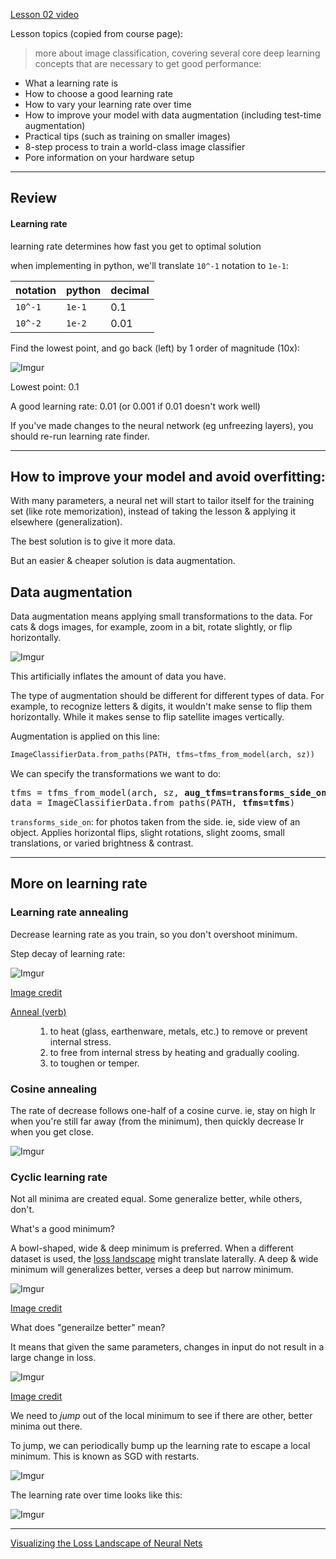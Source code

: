 [Lesson 02 video](https://course.fast.ai/lessons/lesson2.html)

Lesson topics (copied from course page):
> more about image classification, covering several core deep learning concepts that are necessary to get good performance:

- What a learning rate is 
- How to choose a good learning rate
- How to vary your learning rate over time
- How to improve your model with data augmentation (including test-time augmentation)
- Practical tips (such as training on smaller images)
- 8-step process to train a world-class image classifier
- Pore information on your hardware setup

---

## Review
#### Learning rate

learning rate determines how fast you get to optimal solution

when implementing in python, we'll translate `10^-1` notation to `1e-1`:

notation | python | decimal
---------|--------|---------
`10^-1`  | `1e-1` | 0.1
`10^-2`  | `1e-2` | 0.01

Find the lowest point, and go back (left) by 1 order of magnitude (10x):

![Imgur](https://i.imgur.com/LOGGwJO.png)

Lowest point: 0.1

A good learning rate: 0.01 (or 0.001 if 0.01 doesn't work well)

If you've made changes to the neural network (eg unfreezing layers), you should re-run learning rate finder.

---

## How to improve your model and avoid overfitting:

With many parameters, a neural net will start to tailor itself for the training set (like rote memorization), instead of taking the lesson & applying it elsewhere (generalization).

The best solution is to give it more data.

But an easier & cheaper solution is data augmentation.

## Data augmentation
Data augmentation means applying small transformations to the data. For cats & dogs images, for example, zoom in a bit, rotate slightly, or flip horizontally.

![Imgur](https://i.imgur.com/fPoIw1M.png)

This artificially inflates the amount of data you have.

The type of augmentation should be different for different types of data. For example, to recognize letters & digits, it wouldn't make sense to flip them horizontally. While it makes sense to flip satellite images vertically.

Augmentation is applied on this line:

```python
ImageClassifierData.from_paths(PATH, tfms=tfms_from_model(arch, sz))
```

We can specify the transformations we want to do:

<pre lang="python">
tfms = tfms_from_model(arch, sz, <strong>aug_tfms=transforms_side_on, max_zoom=1.1</strong>)
data = ImageClassifierData.from_paths(PATH, <strong>tfms=tfms</strong>)
</pre>

`transforms_side_on`: for photos taken from the side. ie, side view of an object. Applies horizontal flips, slight rotations, slight zooms, small translations, or varied brightness & contrast.

---
## More on learning rate
### Learning rate annealing
Decrease learning rate as you train, so you don't overshoot minimum.

Step decay of learning rate:

![Imgur](https://i.imgur.com/6qowQ9F.png)

[Image credit](https://www.jeremyjordan.me/nn-learning-rate/)

<dl>
    <a href="https://www.dictionary.com/browse/anneal"><dt>Anneal (verb)</dt></a>
    <dd><ol>
        <li>to heat (glass, earthenware, metals, etc.) to remove or prevent internal stress.</li>
        <li>to free from internal stress by heating and gradually cooling.</li>
        <li>to toughen or temper.</li>
    </ol></dd>
</dl>

### Cosine annealing
The rate of decrease follows one-half of a cosine curve. ie, stay on high lr when you're still far away (from the minimum), then quickly decrease lr when you get close.

![Imgur](https://i.imgur.com/CHzkL3f.png)

### Cyclic learning rate
Not all minima are created equal. Some generalize better, while others, don't.

What's a good minimum?

A bowl-shaped, wide & deep minimum is preferred. When a different dataset is used, the [loss landscape](https://www.cs.umd.edu/~tomg/projects/landscapes/) might translate laterally. A deep & wide minimum will generalizes better, verses a deep but narrow minimum.

![Imgur](https://i.imgur.com/NmKyXJa.png)

[Image credit](https://medium.com/@hiromi_suenaga/deep-learning-2-part-1-lesson-2-eeae2edd2be4)

What does "generailze better" mean?

It means that given the same parameters, changes in input do not result in a large change in loss. 

![Imgur](https://i.imgur.com/VUVP2vK.png)

[Image credit](https://towardsdatascience.com/fast-ai-season-1-episode-2-1-e9cc80d81a9d)

We need to *jump* out of the local minimum to see if there are other, better minima out there.

To jump, we can periodically bump up the learning rate to escape a local minimum. This is known as SGD with restarts.

![Imgur](https://i.imgur.com/68NqPPn.png)

The learning rate over time looks like this:

![Imgur](https://i.imgur.com/4taVJUt.png)



---

[Visualizing the Loss Landscape of Neural Nets](https://i.imgur.com/EvGWtHw.png)
